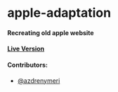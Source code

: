 # apple-adaptation

#### Recreating old apple website
#### [Live Version](https://rawcdn.githack.com/milosvukadinovic/apple-adaptation/24de4b4366c145a65c81a94fe58886d79bb89056/index.html)
#### Contributors:
* [@azdrenymeri](https://github.com/azdrenymeri)
